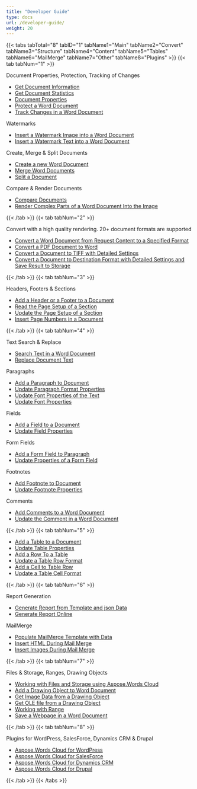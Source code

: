 ```yaml
---
title: "Developer Guide"
type: docs
url: /developer-guide/
weight: 20
---
```


{{< tabs tabTotal="8" tabID="1" tabName1="Main" tabName2="Convert" tabName3="Structure" tabName4="Content" tabName5="Tables" tabName6="MailMerge" tabName7="Other" tabName8="Plugins" >}}
{{< tab tabNum="1" >}}

<div class="row">
    <div class="col-md-6">
        <p>Document Properties, Protection, Tracking of Changes</p>
        <ul>
            <li><a href="/documents/information/">Get Document Information</a></li>
            <li><a href="/documents/statistics/">Get Document Statistics</a></li>
            <li><a href="/documents/properties/">Document Properties</a></li>
            <li><a href="/documents/protection/add/">Protect a Word Document</a></li>
            <li><a href="/documents/track-changes/">Track Changes in a Word Document</a></li>
        </ul>            
        <p>Watermarks</p>
        <ul>
            <li><a href="/watermark/insert-image">Insert a Watermark Image into a Word Document</a></li>
            <li><a href="/watermark/insert-text">Insert a Watermark Text into a Word Document</a></li>
        </ul>
    </div>
    <div class="col-md-6">
        <p>Create, Merge & Split Documents</p>
        <ul>
            <li><a href="/documents/create/">Create a new Word Document</a></li>
            <li><a href="/merge/">Merge Word Documents</a></li>
            <li><a href="/split/">Split a Document</a></li>
        </ul>
        <p>Compare & Render Documents</p>
        <ul>
            <li><a href="/documents/compare/">Compare Documents</a></li>
            <li><a href="/documents/render-into-image/">Render Complex Parts of a Word Document Into the Image</a></li>
        </ul>
    </div>
</div>

{{< /tab >}}
{{< tab tabNum="2" >}}

<p>Convert with a high quality rendering. 20+ document formats are supported</p>
<ul>
    <li><a href="/convert/specified-format/">Convert a Word Document from Request Content to a Specified Format</a></li>    
    <li><a href="/convert/pdf-to-word/">Convert a PDF Document to Word</a></li>
    <li><a href="/convert/document-to-tiff/">Convert a Document to TIFF with Detailed Settings</a></li>    
    <li><a href="/convert/conversion-settings/">Convert a Document to Destination Format with Detailed Settings and Save Result to Storage</a></li>
</ul>

{{< /tab >}}
{{< tab tabNum="3" >}}

<p>Headers, Footers & Sections</p>
<ul>
    <li><a href="/headers-and-footers/add/">Add a Header or a Footer to a Document</a></li>
    <li><a href="/sections/read/">Read the Page Setup of a Section</a></li>
    <li><a href="/sections/update/">Update the Page Setup of a Section</a></li>
    <li><a href="/insert-page-numbers/">Insert Page Numbers in a Document</a></li>
</ul>

{{< /tab >}}
{{< tab tabNum="4" >}}

<div class="col-md-4">
    <p>Text Search & Replace</p>
    <ul>
        <li><a href="/text/search/">Search Text in a Word Document</a></li>
        <li><a href="/text/replace/">Replace Document Text</a></li>
    </ul>
    <p>Paragraphs</p>
    <ul>
        <li><a href="/paragraphs/add/">Add a Paragraph to Document</a></li>
        <li><a href="/paragraphs/update/">Update Paragraph Format Properties</a></li>
        <li><a href="/paragraphs/update-font-properties-of-the-text/">Update Font Properties of the Text</a></li>
        <li><a href="/paragraphs/update-font-properties/">Update Font Properties</a></li>
    </ul>
</div>
<div class="col-md-4">
    <p>Fields</p>
    <ul>
        <li><a href="/fields/add/">Add a Field to a Document</a></li>
        <li><a href="/fields/update/">Update Field Properties</a></li>
    </ul>
    <p>Form Fields</p>
    <ul>
        <li><a href="/formfields/add/">Add a Form Field to Paragraph</a></li>
        <li><a href="/formfields/update/">Update Properties of a Form Field</a></li>
    </ul>
</div>
<div class="col-md-4">
    <p>Footnotes</p>
    <ul>
        <li><a href="/footnotes/add/">Add Footnote to Document</a></li>
        <li><a href="/footnotes/update/">Update Footnote Properties</a></li>
    </ul>
    <p>Comments</p>
    <ul>
        <li><a href="/comments/add/">Add Comments to a Word Document</a></li>
        <li><a href="/comments/update/">Update the Comment in a Word Document</a></li>
    </ul>
</div>

{{< /tab >}}
{{< tab tabNum="5" >}}

<ul>
    <li><a href="/tables/add/">Add a Table to a Document</a></li>
    <li><a href="/tables/update-properties/">Update Table Properties</a></li>
    <li><a href="/tables/add-row/">Add a Row To a Table</a></li>
    <li><a href="/tables/update-row-format/">Update a Table Row Format</a></li>
    <li><a href="/tables/add-cell/">Add a Cell to Table Row</a></li>
    <li><a href="/tables/update-cell-format/">Update a Table Cell Format</a></li>
</ul>

{{< /tab >}}
{{< tab tabNum="6" >}}

<div class="col-md-6">
    <p>Report Generation</p>
    <ul>
        <li><a href="/report/build/">Generate Report from Template and json Data</a></li>
        <li><a href="/report/build-online/">Generate Report Online</a></li>        
    </ul>
</div>
<div class="col-md-6">
    <p>MailMerge</p>
    <ul>
        <li><a href="/mail-merge/populate-with-data/">Populate MailMerge Template with Data</a></li>
        <li><a href="/mail-merge/insert-html/">Insert HTML During Mail Merge</a></li>
        <li><a href="/mail-merge/insert-images/">Insert Images During Mail Merge</a></li>
    </ul>
</div>

{{< /tab >}}
{{< tab tabNum="7" >}}

<p>Files & Storage, Ranges, Drawing Objects</p>
<ul>
    <li><a href="/files-and-storage/">Working with Files and Storage using Aspose.Words Cloud</a></li>
    <li><a href="/drawing-objects/add/">Add a Drawing Object to Word Document</a></li>
    <li><a href="/drawing-objects/get-image-data/">Get Image Data from a Drawing Object</a></li>
    <li><a href="/drawing-objects/get-ole-file/">Get OLE file from a Drawing Object</a></li>
    <li><a href="/range/">Working with Range</a></li>
    <li><a href="/documents/save-webpage/">Save a Webpage in a Word Document</a></li>
</ul>

{{< /tab >}}
{{< tab tabNum="8" >}}
    
<p>Plugins for WordPress, SalesForce, Dynamics CRM & Drupal</p>
<ul>
    <li><a href="/plugins/wordpress/">Aspose.Words Cloud for WordPress</a></li>
    <li><a href="/plugins/salesforce/">Aspose.Words Cloud for SalesForce</a></li>
    <li><a href="/plugins/dynamics-crm/">Aspose.Words Cloud for Dynamics CRM</a></li>
    <li><a href="/plugins/drupal/">Aspose.Words Cloud for Drupal</a></li>    
</ul>
    
{{< /tab >}}
{{< /tabs >}}   
